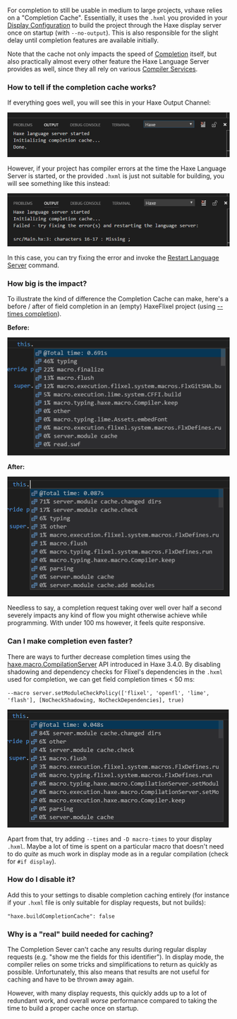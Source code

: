 For completion to still be usable in medium to large projects, vshaxe relies on a "Completion Cache". Essentially, it uses the `.hxml` you provided in your [Display Configuration](/vshaxe/vshaxe/wiki/Configuration#display-configurations-and-display-server) to build the project through the Haxe display server once on startup (with `--no-output`). This is also responsible for the slight delay until completion features are available initially.

Note that the cache not only impacts the speed of [Completion](/vshaxe/vshaxe/wiki/Completion) itself, but also practically almost every other feature the Haxe Language Server provides as well, since they all rely on various [Compiler Services](https://haxe.org/manual/cr-completion.html).

### How to tell if the completion cache works?

If everything goes well, you will see this in your Haxe Output Channel:

![](images/completion-cache/good.png)

However, if your project has compiler errors at the time the Haxe Language Server is started, or the provided `.hxml` is just not suitable for building, you will see something like this instead:

![](images/completion-cache/bad.png)

In this case, you can try fixing the error and invoke the [Restart Language Server](https://github.com/vshaxe/vshaxe/wiki/Commands#haxe-restart-language-server) command.

### How big is the impact?

To illustrate the kind of difference the Completion Cache can make, here's a before / after of field completion in an (empty) HaxeFlixel project (using [--times completion](/vshaxe/vshaxe/wiki/Completion#--times-completion)).

**Before:**

![](images/completion-cache/before.png)

**After:**

![](images/completion-cache/after.png)

Needless to say, a completion request taking over well over half a second severely impacts any kind of flow you might otherwise achieve while programming. With under 100 ms however, it feels quite responsive.

### Can I make completion even faster?

There are ways to further decrease completion times using the [haxe.macro.CompilationServer](http://api.haxe.org/haxe/macro/CompilationServer.html?#setModuleCheckPolicy) API introduced in Haxe 3.4.0. By disabling shadowing and dependency checks for Flixel's dependencies in the `.hxml` used for completion, we can get field completion times <span>< 50 ms<span>:

```
--macro server.setModuleCheckPolicy(['flixel', 'openfl', 'lime', 'flash'], [NoCheckShadowing, NoCheckDependencies], true)
```

![](images/completion-cache/module-check-policy.png)

Apart from that, try adding `--times` and `-D macro-times` to your display `.hxml`. Maybe a lot of time is spent on a particular macro that doesn't need to do _quite_ as much work in display mode as in a regular compilation (check for `#if display`).

### How do I disable it?

Add this to your settings to disable completion caching entirely (for instance if your `.hxml` file is only suitable for display requests, but not builds):

```
"haxe.buildCompletionCache": false
```

### Why is a "real" build needed for caching?

The Completion Sever can't cache any results during regular display requests (e.g. "show me the fields for this identifier"). In display mode, the compiler relies on some tricks and simplifications to return as quickly as possible. Unfortunately, this also means that results are not useful for caching and have to be thrown away again.

However, with many display requests, this quickly adds up to a lot of redundant work, and overall _worse_ performance compared to taking the time to build a proper cache once on startup.